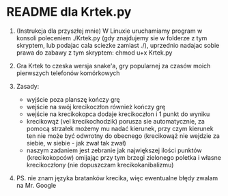 # README dla Krtek.py
1. (Instrukcja dla przyszłej mnie) W Linuxie uruchamiamy program w konsoli poleceniem ./Krtek.py (gdy znajdujemy 
sie w folderze z tym skryptem, lub podajac cala sciezke zamiast ./), uprzednio
nadajac sobie prawa do zabawy z tym skryptem: chmod u+x Krtek.py

2. Gra Krtek to czeska wersja snake'a, gry popularnej za czasów moich pierwszych telefonów komórkowych

3. Zasady:
    - wyjście poza planszę kończy grę
    - wejście na swój krecikoczłon również kończy grę
    - wejście na krecikokopca dodaje krecikoczłon i 1 punkt do wyniku
    - krecikowąż (vel krecikochodzik) porusza sie automatycznie, za pomocą
      strzałek możemy mu nadać kierunek, przy czym kierunek ten nie może być
      odwrotny do obecnego (krecikowąż nie wejdzie za siebie, w siebie - jak 
      zwał tak zwał)
    - naszym zadaniem jest zebranie jak największej ilości punktów (krecikokopców)
      omijając przy tym brzegi zielonego poletka i własne krecikoczłony (nie dopuszczam
      krecikokanibalizmu)
      
4. PS. nie znam języka bratanków krecika, więc ewentualne błędy zwalam na Mr. Google
